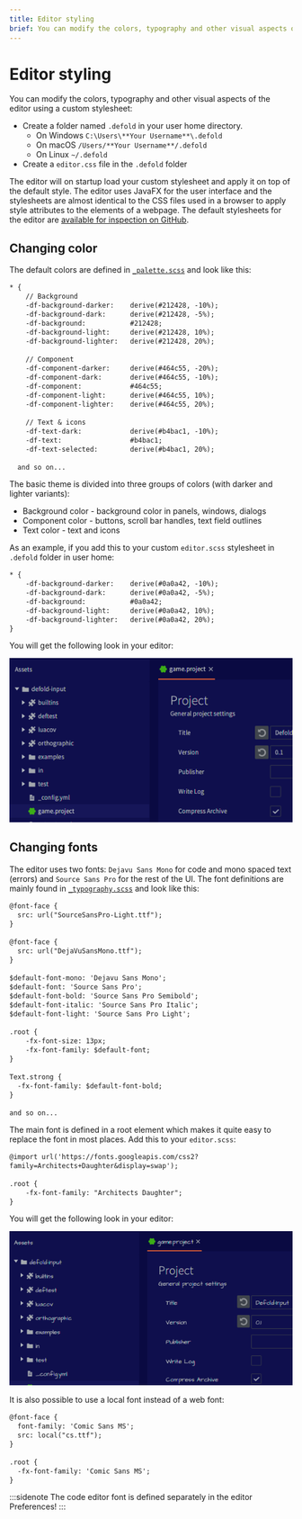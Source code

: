 ```yaml
---
title: Editor styling
brief: You can modify the colors, typography and other visual aspects of the editor using a custom stylesheet.
---
```


# Editor styling

You can modify the colors, typography and other visual aspects of the editor using a custom stylesheet:

* Create a folder named `.defold` in your user home directory.
   * On Windows `C:\Users\**Your Username**\.defold`
   * On macOS `/Users/**Your Username**/.defold`
   * On Linux `~/.defold`
 * Create a `editor.css` file in the `.defold` folder

The editor will on startup load your custom stylesheet and apply it on top of the default style. The editor uses JavaFX for the user interface and the stylesheets are almost identical to the CSS files used in a browser to apply style attributes to the elements of a webpage. The default stylesheets for the editor are [available for inspection on GitHub](https://github.com/defold/defold/tree/editor-dev/editor/styling/stylesheets/base).

## Changing color

The default colors are defined in [`_palette.scss`](https://github.com/defold/defold/blob/editor-dev/editor/styling/stylesheets/base/_palette.scss) and look like this:

```
* {
	// Background
	-df-background-darker:    derive(#212428, -10%);
	-df-background-dark:      derive(#212428, -5%);
	-df-background:           #212428;
	-df-background-light:     derive(#212428, 10%);
	-df-background-lighter:   derive(#212428, 20%);

	// Component
	-df-component-darker:     derive(#464c55, -20%);
	-df-component-dark:       derive(#464c55, -10%);
	-df-component:            #464c55;
	-df-component-light:      derive(#464c55, 10%);
	-df-component-lighter:    derive(#464c55, 20%);

	// Text & icons
	-df-text-dark:            derive(#b4bac1, -10%);
	-df-text:                 #b4bac1;
	-df-text-selected:        derive(#b4bac1, 20%);

  and so on...
```

The basic theme is divided into three groups of colors (with darker and lighter variants):

* Background color - background color in panels, windows, dialogs
* Component color - buttons, scroll bar handles, text field outlines
* Text color - text and icons

As an example, if you add this to your custom `editor.scss` stylesheet in `.defold` folder in user home:

```
* {
	-df-background-darker:    derive(#0a0a42, -10%);
	-df-background-dark:      derive(#0a0a42, -5%);
	-df-background:           #0a0a42;
	-df-background-light:     derive(#0a0a42, 10%);
	-df-background-lighter:   derive(#0a0a42, 20%);
}
```

You will get the following look in your editor:

![](images/editor/editor-styling-color.png)


## Changing fonts

The editor uses two fonts: `Dejavu Sans Mono` for code and mono spaced text (errors) and `Source Sans Pro` for the rest of the UI. The font definitions are mainly found in [`_typography.scss`](https://github.com/defold/defold/blob/editor-dev/editor/styling/stylesheets/base/_typography.scss) and look like this:

```
@font-face {
  src: url("SourceSansPro-Light.ttf");
}

@font-face {
  src: url("DejaVuSansMono.ttf");
}

$default-font-mono: 'Dejavu Sans Mono';
$default-font: 'Source Sans Pro';
$default-font-bold: 'Source Sans Pro Semibold';
$default-font-italic: 'Source Sans Pro Italic';
$default-font-light: 'Source Sans Pro Light';

.root {
    -fx-font-size: 13px;
    -fx-font-family: $default-font;
}

Text.strong {
  -fx-font-family: $default-font-bold;
}

and so on...
```

The main font is defined in a root element which makes it quite easy to replace the font in most places. Add this to your `editor.scss`:

```
@import url('https://fonts.googleapis.com/css2?family=Architects+Daughter&display=swap');

.root {
    -fx-font-family: "Architects Daughter";
}
```

You will get the following look in your editor:

![](images/editor/editor-styling-fonts.png)

It is also possible to use a local font instead of a web font:

```
@font-face {
  font-family: 'Comic Sans MS';
  src: local("cs.ttf");
}

.root {
  -fx-font-family: 'Comic Sans MS';
}
```

:::sidenote
The code editor font is defined separately in the editor Preferences!
:::
